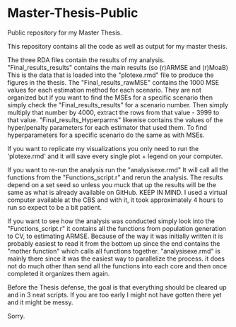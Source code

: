 # Master-Thesis-Public
Public repository for my Master Thesis.

This repository contains all the code as well as output for my master thesis.

The three RDA files contain the results of my analysis. "Final_results_results" contains the main results (so (r)ARMSE and (r)MoaB) This is the data that is loaded into the "plotexe.rmd" file to produce the figures in the thesis. The "Final_results_rawMSE" contains the  1000 MSE values for each estimation method for each scenario. They are not organized but if you want to find the MSEs for a specific scenario then simply check the "Final_results_results" for a scenario number. Then simply multiply that number by 4000, extract the rows from that value - 3999 to that value. "Final_results_Hyperparms" likewise contains the values of the hyper/penalty parameters for each estimator that used them. To find hyperparameters for a specific scenario do the same as with MSEs. 

If you want to replicate my visualizations you only need to run the 'plotexe.rmd' and it will save every single plot + legend on your computer. 

If you want to re-run the analysis run the "analysisexe.rmd" It will call all the functions from the "Functions_script.r" and rerun the analysis. The results depend on a set seed so unless you muck that up the results will be the same as what is already available on GitHub. KEEP IN MIND. I used a virtual computer available at the CBS and with it, it took approximately 4 hours to run so expect to be a bit patient.

If you want to see how the analysis was conducted simply look into the "Functions_script.r" it contains all the functions from population generation to CV, to estimating ARMSE. Because of the way it was initially written it is probably easiest to read it from the bottom up since the end contains the "mother function" which calls all functions together. "analysisexe.rmd" is mainly there since it was the easiest way to parallelize the process. it does not do much other than send all the functions into each core and then once completed it organizes them again.

Before the Thesis defense, the goal is that everything should be cleared up and in 3 neat scripts. If you are too early I might not have gotten there yet and it might be messy.

Sorry.
